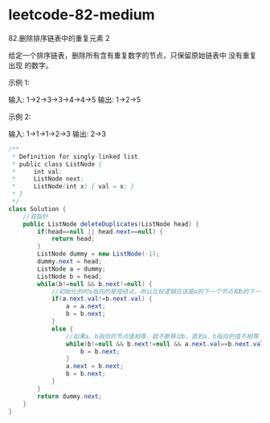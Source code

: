# leetcode-82-medium

82.删除排序链表中的重复元素 2

给定一个排序链表，删除所有含有重复数字的节点，只保留原始链表中 没有重复出现 的数字。

示例 1:

输入: 1->2->3->3->4->4->5
输出: 1->2->5

示例 2:

输入: 1->1->1->2->3
输出: 2->3

```java
/**
 * Definition for singly-linked list.
 * public class ListNode {
 *     int val;
 *     ListNode next;
 *     ListNode(int x) { val = x; }
 * }
 */
class Solution {
    //双指针
    public ListNode deleteDuplicates(ListNode head) {
        if(head==null || head.next==null) {
            return head;
        }
        ListNode dummy = new ListNode(-1);
        dummy.next = head;
        ListNode a = dummy;
        ListNode b = head;
        while(b!=null && b.next!=null) {
            //初始化的时a指向的是哑结点，所以比较逻辑应该是a的下一个节点和b的下一个节点
            if(a.next.val!=b.next.val) {
                a = a.next;
                b = b.next;
            }
            else {
                //如果a、b指向的节点值相等，就不断移动b，直到a、b指向的值不相等 
                while(b!=null && b.next!=null && a.next.val==b.next.val) {
                    b = b.next;
                }
                a.next = b.next;
                b = b.next;
            }
        }
        return dummy.next;
    }
}


```

